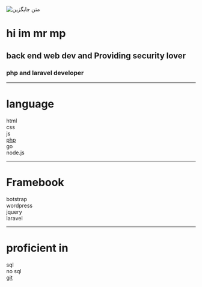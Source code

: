 ![متن جایگزین](https://media.giphy.com/media/WUlplcMpOCEmTGBtBW/giphy.gif)
<h1>hi im mr mp </h1>
<h2> back end web dev and Providing security lover
<h3>
php and laravel developer
<hr>
<h1><b>language</b></h1>
html
<br>
css 
<br>
js 
<br>
<a href='https://github.com/mrmp98/shrkat'>php</a>
<br>
go 
<br>
node.js
<hr>
<h1>Framebook </h1>
botstrap 
<br>
wordpress 
<br>
jquery 
<br>
laravel
<br>
<hr>
<h1>
proficient in
 </h1>
sql
<br>
no sql 
<br>
<a href='https://github.com/mrmp98'>git</a>
